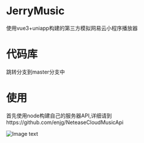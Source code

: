 # JerryMusic
使用vue3+uniapp构建的第三方模拟网易云小程序播放器

# 代码库
跳转分支到master分支中

# 使用
首先使用node构建自己的服务器API,详细请到https://github.com/enjg/NeteaseCloudMusicApi

![Image text](https://cn.bing.com/images/search?view=detailV2&ccid=a13xv%2bDk&id=DF131FDE832F57C41DA3E58E1059E3AB32081441&thid=OIP.a13xv-Dkd4pE26B1PNFpyAHaGl&mediaurl=https%3a%2f%2fts1.cn.mm.bing.net%2fth%2fid%2fR-C.6b5df1bfe0e4778a44dba0753cd169c8%3frik%3dQRQIMqvjWRCO5Q%26riu%3dhttp%253a%252f%252fpic39.nipic.com%252f20140321%252f8857347_232251363165_2.jpg%26ehk%3d7oAaMo6LCHJc%252bqpQ0IPvcH7v69jGRQhb2vDz%252fOd5720%253d%26risl%3d%26pid%3dImgRaw%26r%3d0&exph=910&expw=1024&q=%e9%a3%8e%e6%99%af&simid=608029724678493240&FORM=IRPRST&ck=0B7DA242BA3D2535FE3EB47DA467FD58&selectedIndex=0&itb=0&idpp=overlayview&ajaxhist=0&ajaxserp=0)
